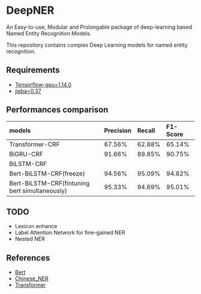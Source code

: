 # DeepNER
An Easy-to-use, Modular and Prolongable package of deep-learning based Named Entity Recognition Models.

This repository contains complex Deep Learning models for named entity recognition.

## Requirements
- [Tensorflow-gpu=1.14.0](https://github.com/tensorflow/tensorflow)
- [jieba=0.37](https://github.com/fxsjy/jieba)

## Performances comparison
| models | Precision | Recall | F1-Score |
| :------| :------ | :------ | :------ |
| Transformer-CRF  | 67.56% | 62.88% | 65.14% |
| BiGRU-CRF | 91.66% | 89.85% | 90.75% |
| BiLSTM-CRF |   |   |  |
| Bert-BiLSTM-CRF(freeze) | 94.56% |  95.09% | 94.82%  |
| Bert-BiLSTM-CRF(fintuning bert simultaneously) |  95.33% | 94.69% | 95.01% |

## TODO

* Lexicon enhance
* Label Attention Network for fine-gained NER
* Nested NER

## References

* [Bert](https://github.com/google-research/bert)
* [Chinese_NER](https://github.com/ProHiryu/bert-chinese-ner)
* [Transformer](https://github.com/DongjunLee/transformer-tensorflow)
